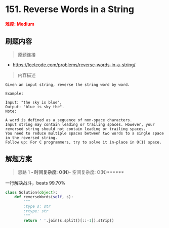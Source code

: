 # 151. Reverse Words in a String

**<font color=red>难度: Medium</font>**

## 刷题内容

> 原题连接

* https://leetcode.com/problems/reverse-words-in-a-string/

> 内容描述

```
Given an input string, reverse the string word by word.

Example:  

Input: "the sky is blue",
Output: "blue is sky the".
Note:

A word is defined as a sequence of non-space characters.
Input string may contain leading or trailing spaces. However, your reversed string should not contain leading or trailing spaces.
You need to reduce multiple spaces between two words to a single space in the reversed string.
Follow up: For C programmers, try to solve it in-place in O(1) space.
```

## 解题方案

> 思路 1
******- 时间复杂度: O(N)******- 空间复杂度: O(N)******


一行解决战斗，beats 99.70%


```python
class Solution(object):
    def reverseWords(self, s):
        """
        :type s: str
        :rtype: str
        """
        return ' '.join(s.split()[::-1]).strip()
```
